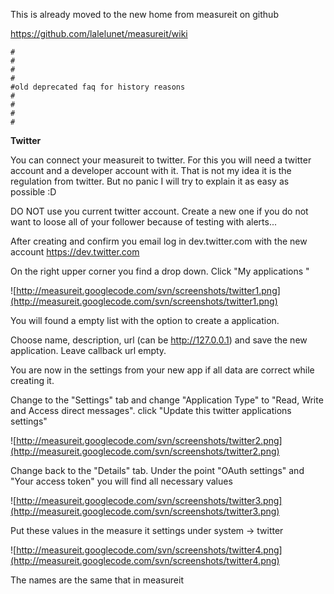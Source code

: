 This is already moved to the new home from measureit on github

https://github.com/lalelunet/measureit/wiki

```
#
#
#
#
#old deprecated faq for history reasons
#
#
#
#
```



**Twitter**

You can connect your measureit to twitter. For this you will need a twitter account and a developer account with it. That is not my idea it is the regulation from twitter. But no panic I will try to explain it as easy as possible :D

DO NOT use you current twitter account. Create a new one if you do not want to loose all of your follower because of testing with alerts...

After creating and confirm you email log in dev.twitter.com with the new account
https://dev.twitter.com

On the right upper corner you find a drop down. Click "My applications "

![http://measureit.googlecode.com/svn/screenshots/twitter1.png](http://measureit.googlecode.com/svn/screenshots/twitter1.png)

You will found a empty list with the option to create a application.

Choose name, description, url (can be http://127.0.0.1) and save the new application. Leave callback url empty.

You are now in the settings from your new app if all data are correct while creating it.

Change to the "Settings" tab and change "Application Type" to "Read, Write and Access direct messages". click "Update this twitter applications settings"

![http://measureit.googlecode.com/svn/screenshots/twitter2.png](http://measureit.googlecode.com/svn/screenshots/twitter2.png)

Change back to the "Details" tab.
Under the point "OAuth settings"  and "Your access token" you will find all necessary values

![http://measureit.googlecode.com/svn/screenshots/twitter3.png](http://measureit.googlecode.com/svn/screenshots/twitter3.png)

Put these values in the measure it settings under system -> twitter

![http://measureit.googlecode.com/svn/screenshots/twitter4.png](http://measureit.googlecode.com/svn/screenshots/twitter4.png)

The names are the same that in measureit
